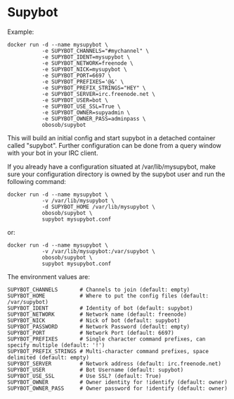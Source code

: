 # Supybot

Example:

    docker run -d --name mysupybot \
               -e SUPYBOT_CHANNELS="#mychannel" \
               -e SUPYBOT_IDENT=mysupybot \
               -e SUPYBOT_NETWORK=freenode \
               -e SUPYBOT_NICK=mysupybot \
               -e SUPYBOT_PORT=6697 \
               -e SUPYBOT_PREFIXES='@&' \
               -e SUPYBOT_PREFIX_STRINGS="HEY" \
               -e SUPYBOT_SERVER=irc.freenode.net \
               -e SUPYBOT_USER=bot \
               -e SUPYBOT_USE_SSL=True \
               -e SUPYBOT_OWNER=supyadmin \
               -e SUPYBOT_OWNER_PASS=adminpass \
               obosob/supybot

This will build an initial config and start supybot in a detached container
called "supybot".  Further configuration can be done from a query window
with your bot in your IRC client.

If you already have a configuration situated at /var/lib/mysupybot,
make sure your configuration directory is owned by the supybot user
and run the following command:

    docker run -d --name mysupybot \
               -v /var/lib/mysupybot \
               -d SUPYBOT_HOME /var/lib/mysupybot \
               obosob/supybot \
               supybot mysupybot.conf

or:

    docker run -d --name mysupybot \
               -v /var/lib/mysupybot:/var/supybot \
               obosob/supybot \
               supybot mysupybot.conf

The environment values are:

    SUPYBOT_CHANNELS       # Channels to join (default: empty)
    SUPYBOT_HOME           # Where to put the config files (default: /var/supybot)
    SUPYBOT_IDENT          # Identity of bot (default: supybot)
    SUPYBOT_NETWORK        # Network name (default: freenode)
    SUPYBOT_NICK           # Nick of bot (default: supybot)
    SUPYBOT_PASSWORD       # Network Password (default: empty)
    SUPYBOT_PORT           # Network Port (default: 6697)
    SUPYBOT_PREFIXES       # Single character command prefixes, can specify multiple (default: '!')
    SUPYBOT_PREFIX_STRINGS # Multi-character command prefixes, space delimited (default: empty)
    SUPYBOT_SERVER         # Network address (default: irc.freenode.net)
    SUPYBOT_USER           # Bot Username (default: supybot)
    SUPYBOT_USE_SSL        # Use SSL? (default: True)
    SUPYBOT_OWNER          # Owner identity for !identify (default: owner)
    SUPYBOT_OWNER_PASS     # Owner password for !identify (default: owner)
